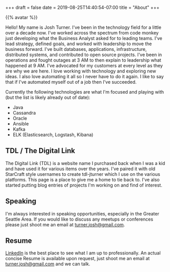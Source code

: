 +++
draft = false
date = 2019-08-25T14:40:54-07:00
title = "About"
+++

{{% avatar %}}

Hello! My name is Josh Turner. I've been in the technology field for a little over a decade now. I've worked across the spectrum from code monkey just developing what the Business Analyst asked for to leading teams. I've lead strategy, defined goals, and worked with leadership to move the business forward. I've built databases, applications, infrastructure, distributed systems, and contributed to open source projects. I've been in operations and fought outages at 3 AM to then explain to leadership what happened at 9 AM. I've advocated for my customers at every level as they are why we are here. I love working with technology and exploring new ideas. I also love automating it all so I never have to do it again. I like to say that if I've automated myself out of a job then I've succeeded.

Currently the following technologies are what I'm focused and playing with (but the list is likely already out of date):

- Java
- Cassandra
- Oracle
- Ansible
- Kafka
- ELK (Elasticsearch, Logstash, Kibana)

## TDL / The Digital Link
The Digital Link (TDL) is a website name I purchased back when I was a kid and have used it for various items over the years. I've paired it with old StarCraft style usernames to create tdl-jturner which I use on the various platforms. This page is a place to give me a home to tie back to. I've also started putting blog entries of projects I'm working on and find of interest.

## Speaking
I'm always interested in speaking opportunities, especially in the Greater Seattle Area. If you would like to discuss any meetups or conferences please just shoot me an email at [turner.josh@gmail.com](mailto:turner.josh@gmail.com).

## Resume
[LinkedIn](https://linkedin.com/in/turnerjosh) is the best place to see what I am up to professionally. An actual concise Resume is available upon request, just shoot me an email at [turner.josh@gmail.com](mailto:turner.josh@gmail.com) and we can talk.

